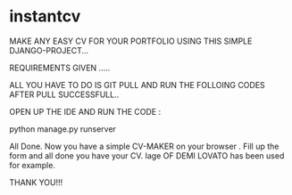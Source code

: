 # instantcv
MAKE ANY EASY CV FOR YOUR PORTFOLIO USING THIS SIMPLE DJANGO-PROJECT...

REQUIREMENTS GIVEN .....

ALL YOU HAVE TO DO IS GIT PULL AND RUN THE FOLLOING CODES AFTER PULL SUCCESSFULL..

OPEN UP THE IDE AND RUN THE CODE :

python manage.py runserver

All Done. Now you have a simple CV-MAKER on your browser . Fill up the form and all done you have your CV. Iage OF DEMI LOVATO has been used for example.

THANK YOU!!!
